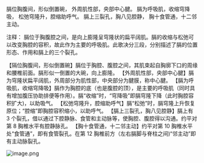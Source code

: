 膈位胸腹间，形似倒置碗，
外周肌性部，央部中心腱。
膈为呼吸肌，收缩穹降吸，
松弛穹隆升，腔缩助呼气。
膈上三裂孔，胸八见腔静，
胸十食管通，十二邻主动。

注释：
膈位于胸腹腔之间，是向上膨隆呈穹隆状的扁平阔肌。膈的收缩与松弛可以改变胸腔的容积，故此作为主要的呼吸肌。此歌决分三段，分别描述了膈的位置形态、作用和膈上的三个裂孔。

【隔位胸腹间，形似倒置碗】膈位于胸腔、腹腔之间，其肌束起自胸廓下口的周缘和腰椎前面。膈形似一倒置的大碗，向上膨隆。
【外周肌性部，央部中心腱】膈为穹隆状扁平阔肌，外周部分为肌性部，中央部分为腱膜，称中心腱。
【膈为呼吸肌，收缩穹降吸】膈作为胸腔的底（也是腹腔的顶），是主要的呼吸肌（同时具有增加腹压协助排便等作用）。膈“收缩”时，“穹降吸”即膈穹隆下降（此时胸腔容积扩大)，以助吸气。
【松弛穹隆升，腔缩助呼气】膈“松弛”时，膈穹隆上升恢复原位；“腔缩”即胸腔容积缩小，以助呼气。
【膈上三裂孔，胸八见腔静】膈上有 3 个裂孔，借以通过下腔静脉、食管和主动脉等，使胸腔、腹腔得以沟通。约平对第 8 胸椎水平有腔静脉孔。
【胸十食管通，十二邻主动】约平对第 10 胸椎水平处“食管通”，即有食管裂孔。在第 12 胸椎前方（左右膈脚与脊柱之间)“邻主动”即有主动脉裂孔。

![image.png](https://picgo18719498306.oss-cn-guangzhou.aliyuncs.com/20250807170341321.png)
